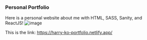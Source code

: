 ### Personal Portfolio

Here is a personal website about me with HTML, SASS, Sanity, and ReactJS!
![image](https://github.com/biggame27/personal-portfolio/assets/67714638/c4686533-f07e-4311-a49d-6e86bf412dd6)

This is the link: https://harry-ko-portfolio.netlify.app/
